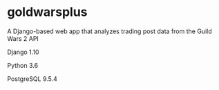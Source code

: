 goldwarsplus
============

A Django-based web app that analyzes trading post data from the Guild Wars 2 API


Django 1.10

Python 3.6

PostgreSQL 9.5.4
